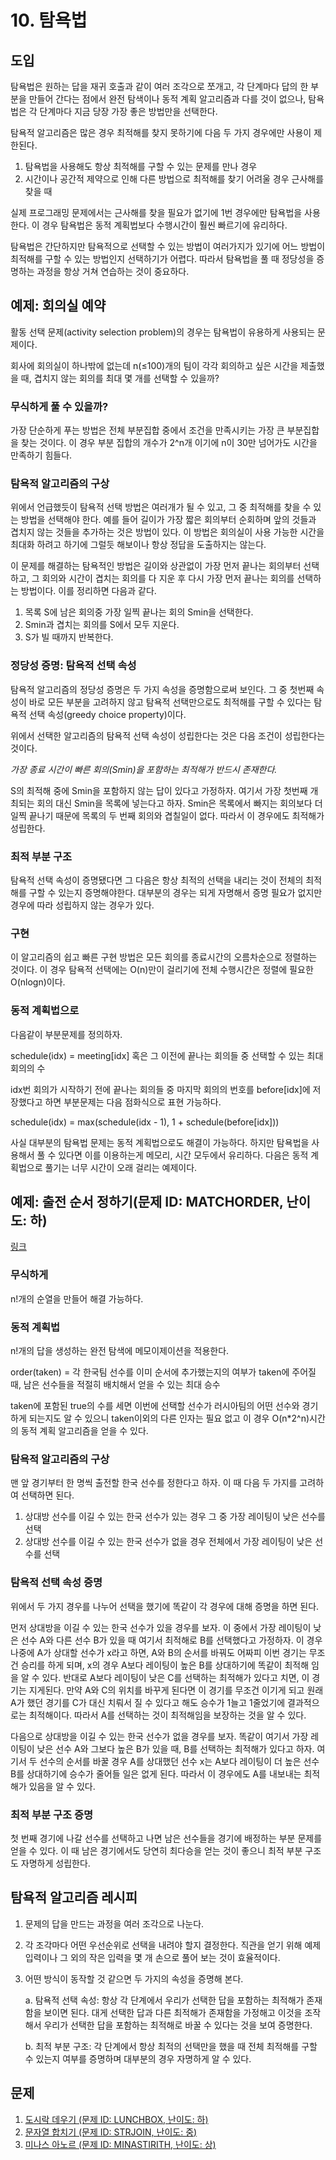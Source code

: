 # 10. 탐욕법

## 도입

탐욕법은 원하는 답을 재귀 호출과 같이 여러 조각으로 쪼개고, 각 단계마다 답의 한 부분을 만들어 간다는 점에서 완전 탐색이나 동적 계획 알고리즘과 다를 것이 없으나, 탐욕법은 각 단계마다 지금 당장 가장 좋은 방법만을 선택한다.

탐욕적 알고리즘은 많은 경우 최적해를 찾지 못하기에 다음 두 가지 경우에만 사용이 제한된다.

1. 탐욕법을 사용해도 항상 최적해를 구할 수 있는 문제를 만나 경우
2. 시간이나 공간적 제약으로 인해 다른 방법으로 최적해를 찾기 어려울 경우 근사해를 찾을 때

실제 프로그래밍 문제에서는 근사해를 찾을 필요가 없기에 1번 경우에만 탐욕법을 사용한다. 이 경우 탐욕법은 동적 계획법보다 수행시간이 훨씬 빠르기에 유리하다.

탐욕법은 간단하지만 탐욕적으로 선택할 수 있는 방법이 여러가지가 있기에 어느 방법이 최적해를 구할 수 있는 방법인지 선택하기가 어렵다. 따라서 탐욕법을 풀 때 정당성을 증명하는 과정을 항상 거쳐 연습하는 것이 중요하다.

## 예제: 회의실 예약

활동 선택 문제(activity selection problem)의 경우는 탐욕법이 유용하게 사용되는 문제이다.

회사에 회의실이 하나밖에 없는데 n(≤100)개의 팀이 각각 회의하고 싶은 시간을 제출했을 때, 겹치지 않는 회의를 최대 몇 개를 선택할 수 있을까?

### 무식하게 풀 수 있을까?

가장 단순하게 푸는 방법은 전체 부분집합 중에서 조건을 만족시키는 가장 큰 부분집합을 찾는 것이다. 이 경우 부분 집합의 개수가 2^n개 이기에 n이 30만 넘어가도 시간을 만족하기 힘들다.

### 탐욕적 알고리즘의 구상

위에서 언급했듯이 탐욕적 선택 방법은 여러개가 될 수 있고, 그 중 최적해를 찾을 수 있는 방법을 선택해야 한다. 예를 들어 길이가 가장 짧은 회의부터 순회하며 앞의 것들과 겹치지 않는 것들을 추가하는 것은 방법이 있다. 이 방법은 회의실이 사용 가능한 시간을 최대화 하려고 하기에 그럴듯 해보이나 항상 정답을 도출하지는 않는다.

이 문제를 해결하는 탐욕적인 방법은 길이와 상관없이 가장 먼저 끝나는 회의부터 선택하고, 그 회의와 시간이 겹치는 회의를 다 지운 후 다시 가장 먼저 끝나는 회의를 선택하는 방법이다. 이를 정리하면 다음과 같다.

1. 목록 S에 남은 회의중 가장 일찍 끝나는 회의 Smin을 선택한다.
2. Smin과 겹치는 회의를 S에서 모두 지운다.
3. S가 빌 때까지 반복한다.

### 정당성 증명: 탐욕적 선택 속성

탐욕적 알고리즘의 정당성 증명은 두 가지 속성을 증명함으로써 보인다. 그 중 첫번째 속성이 바로 모든 부분을 고려하지 않고 탐욕적 선택만으로도 최적해를 구할 수 있다는 탐욕적 선택 속성(greedy choice property)이다.

위에서 선택한 알고리즘의 탐욕적 선택 속성이 성립한다는 것은 다음 조건이 성립한다는 것이다.

_가장 종료 시간이 빠른 회의(Smin)을 포함하는 최적해가 반드시 존재한다._

S의 최적해 중에 Smin을 포함하지 않는 답이 있다고 가정하자. 여기서 가장 첫번째 개최되는 회의 대신 Smin을 목록에 넣는다고 하자. Smin은 목록에서 빠지는 회의보다 더 일찍 끝나기 때문에 목록의 두 번째 회의와 겹칠일이 없다. 따라서 이 경우에도 최적해가 성립한다.

### 최적 부분 구조

탐욕적 선택 속성이 증명됐다면 그 다음은 항상 최적의 선택을 내리는 것이 전체의 최적해를 구할 수 있는지 증명해야한다. 대부분의 경우는 되게 자명해서 증명 필요가 없지만 경우에 따라 성립하지 않는 경우가 있다.

### 구현

이 알고리즘의 쉽고 빠른 구현 방법은 모든 회의를 종료시간의 오름차순으로 정렬하는 것이다. 이 경우 탐욕적 선택에는 O(n)만이 걸리기에 전체 수행시간은 정렬에 필요한 O(nlogn)이다.

### 동적 계획법으로

다음같이 부분문제를 정의하자.

schedule(idx) = meeting[idx] 혹은 그 이전에 끝나는 회의들 중 선택할 수 있는 최대 회의의 수

idx번 회의가 시작하기 전에 끝나는 회의들 중 마지막 회의의 번호를 before[idx]에 저장했다고 하면 부분문제는 다음 점화식으로 표현 가능하다.

schedule(idx) = max(schedule(idx - 1), 1 + schedule(before[idx]))

사실 대부분의 탐욕법 문제는 동적 계획법으로도 해결이 가능하다. 하지만 탐욕법을 사용해서 풀 수 있다면 이를 이용하는게 메모리, 시간 모두에서 유리하다. 다음은 동적 계획법으로 풀기는 너무 시간이 오래 걸리는 예제이다.

## 예제: 출전 순서 정하기(문제 ID: MATCHORDER, 난이도: 하)

[링크](https://algospot.com/judge/problem/read/MATCHORDER)

### 무식하게

n!개의 순열을 만들어 해결 가능하다.

### 동적 계획법

n!개의 답을 생성하는 완전 탐색에 메모이제이션을 적용한다.

order(taken) = 각 한국팀 선수를 이미 순서에 추가했는지의 여부가 taken에 주어질 때, 남은 선수들을 적절히 배치해서 얻을 수 있는 최대 승수

taken에 포함된 true의 수를 세면 이번에 선택할 선수가 러시아팀의 어떤 선수와 경기하게 되는지도 알 수 있으니 taken이외의 다른 인자는 필요 없고 이 경우 O(n\*2^n)시간의 동적 계획 알고리즘을 얻을 수 있다.

### 탐욕적 알고리즘의 구상

맨 앞 경기부터 한 명씩 출전할 한국 선수를 정한다고 하자. 이 때 다음 두 가지를 고려하여 선택하면 된다.

1. 상대방 선수를 이길 수 있는 한국 선수가 있는 경우 그 중 가장 레이팅이 낮은 선수를 선택
2. 상대방 선수를 이길 수 있는 한국 선수가 없을 경우 전체에서 가장 레이팅이 낮은 선수를 선택

### 탐욕적 선택 속성 증명

위에서 두 가지 경우를 나누어 선택을 했기에 똑같이 각 경우에 대해 증명을 하면 된다.

먼저 상대방을 이길 수 있는 한국 선수가 있을 경우를 보자. 이 중에서 가장 레이팅이 낮은 선수 A와 다른 선수 B가 있을 때 여기서 최적해로 B를 선택했다고 가정하자. 이 경우 나중에 A가 상대할 선수가 x라고 하면, A와 B의 순서를 바꿔도 어짜피 이번 경기는 무조건 승리를 하게 되며, x의 경우 A보다 레이팅이 높은 B를 상대하기에 똑같이 최적해 임을 알 수 있다. 반대로 A보다 레이팅이 낮은 C를 선택하는 최적해가 있다고 치면, 이 경기는 지게된다. 만약 A와 C의 위치를 바꾸게 된다면 이 경기를 무조건 이기게 되고 원래 A가 했던 경기를 C가 대신 치뤄서 질 수 있다고 해도 승수가 1늘고 1줄었기에 결과적으로는 최적해이다. 따라서 A를 선택하는 것이 최적해임을 보장하는 것을 알 수 있다.

다음으로 상대방을 이길 수 있는 한국 선수가 없을 경우를 보자. 똑같이 여기서 가장 레이팅이 낮은 선수 A와 그보다 높은 B가 있을 때, B를 선택하는 최적해가 있다고 하자. 여기서 두 선수의 순서를 바꿀 경우 A를 상대했던 선수 x는 A보다 레이팅이 더 높은 선수 B를 상대하기에 승수가 줄어들 일은 없게 된다. 따라서 이 경우에도 A를 내보내는 최적해가 있음을 알 수 있다.

### 최적 부분 구조 증명

첫 번째 경기에 나갈 선수를 선택하고 나면 남은 선수들을 경기에 배정하는 부분 문제를 얻을 수 있다. 이 때 남은 경기에서도 당연히 최다승을 얻는 것이 좋으니 최적 부분 구조도 자명하게 성립한다.

## 탐욕적 알고리즘 레시피

1. 문제의 답을 만드는 과정을 여러 조각으로 나눈다.

2. 각 조각마다 어떤 우선순위로 선택을 내려야 할지 결정한다. 직관을 얻기 위해 예제 입력이나 그 외의 작은 입력을 몇 개 손으로 풀어 보는 것이 효율적이다.

3. 어떤 방식이 동작할 것 같으면 두 가지의 속성을 증명해 본다.

   a. 탐욕적 선택 속성: 항상 각 단계에서 우리가 선택한 답을 포함하는 최적해가 존재함을 보이면 된다. 대게 선택한 답과 다른 최적해가 존재함을 가정해고 이것을 조작해서 우리가 선택한 답을 포함하는 최적해로 바꿀 수 있다는 것을 보여 증명한다.

   b. 최적 부분 구조: 각 단계에서 항상 최적의 선택만을 했을 때 전체 최적해를 구할 수 있는지 여부를 증명하며 대부분의 경우 자명하게 알 수 있다.

## 문제

1. [도시락 데우기 (문제 ID: LUNCHBOX, 난이도: 하)](https://www.algospot.com/judge/problem/read/LUNCHBOX)
2. [문자열 합치기 (문제 ID: STRJOIN, 난이도: 중)](https://www.algospot.com/judge/problem/read/STRJOIN)
3. [미나스 아노르 (문제 ID: MINASTIRITH, 난이도: 상)](https://www.algospot.com/judge/problem/read/MINASTIRITH)
